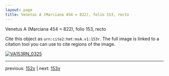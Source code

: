 ```yaml
---
layout: page
title: Venetus A (Marciana 454 = 822), folio 153, recto
---
```


Venetus A (Marciana 454 = 822), folio 153, recto

Cite this object as `urn:cite2:hmt:msA.v1:153r`.  The full image is linked to a citation tool you can use to cite regions of the image.

[![VA153RN_0325](http://www.homermultitext.org/iipsrv?IIIF=/project/homer/pyramidal/deepzoom/hmt/vaimg/2017a/VA153RN_0325.tif/full/800,/0/default.jpg)](http://www.homermultitext.org/ict2/?urn=urn:cite2:hmt:vaimg.2017a:VA153RN_0325) 

---

previous:  [152v](../152v/) | next: [153v](../153v/)